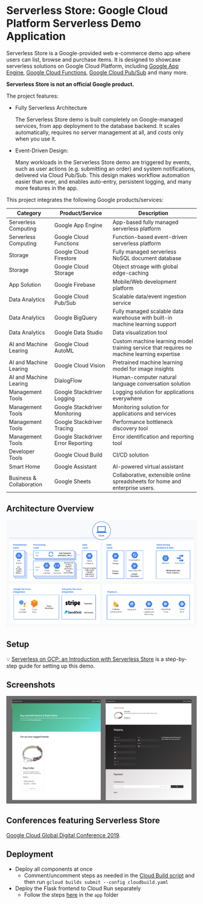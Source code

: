 # Serverless Store: Google Cloud Platform Serverless Demo Application

Serverless Store is a Google-provided web e-commerce demo app where users
can list, browse and purchase items. It is designed to showcase serverless
solutions on Google Cloud Platform, including
[Google App Engine](https://cloud.google.com/appengine/),
[Google Cloud Functions](https://cloud.google.com/functions/),
[Google Cloud Pub/Sub](https://cloud.google.com/pubsub/) and many more.

**Serverless Store is not an official Google product.**

The project features:

- Fully Serverless Architecture

  The Serverless Store demo is built completely on Google-managed
  services, from app deployment to the database backend. It scales
  automatically, requires no server management at all, and costs only when
  you use it.

- Event-Driven Design:

  Many workloads in the Serverless Store demo are triggered by events, such
  as user actions (e.g. submitting an order) and system notifications,
  delivered via Cloud Pub/Sub. This design makes workflow automation easier
  than ever, and enables auto-entry, persistent logging, and many more
  features in the app.

This project integrates the following Google products/services:

| Category                 | Product/Service                    | Description                                                                                |
| ------------------------ | ---------------------------------- | ------------------------------------------------------------------------------------------ |
| Serverless Computing     | Google App Engine                  | App-based fully managed serverless platform                                                |
| Serverless Computing     | Google Cloud Functions             | Function-based event-driven serverless platform                                            |
| Storage                  | Google Cloud Firestore             | Fully managed serverless NoSQL document database                                           |
| Storage                  | Google Cloud Storage               | Object stroage with global edge-caching                                                    |
| App Solution             | Google Firebase                    | Mobile/Web development platform                                                            |
| Data Analytics           | Google Cloud Pub/Sub               | Scalable data/event ingestion service                                                      |
| Data Analytics           | Google BigQuery                    | Fully managed scalable data warehouse with built-in machine learning support               |
| Data Analytics           | Google Data Studio                 | Data visualization tool                                                                    |
| AI and Machine Learing   | Google Cloud AutoML                | Custom machine learning model training service that requires no machine learning expertise |
| AI and Machine Learing   | Google Cloud Vision                | Pretrained machine learning model for image insights                                       |
| AI and Machine Learing   | DialogFlow                         | Human-computer natural language conversation solution                                      |
| Management Tools         | Google Stackdriver Logging         | Logging solution for applications everywhere                                               |
| Management Tools         | Google Stackdriver Monitoring      | Monitoring solution for applications and services                                          |
| Management Tools         | Google Stackdriver Tracing         | Performance bottleneck discovery tool                                                      |
| Management Tools         | Google Stackdriver Error Reporting | Error identification and reporting tool                                                    |
| Developer Tools          | Google Cloud Build                 | CI/CD solution                                                                             |
| Smart Home               | Google Assistant                   | AI-powered virtual assistant                                                               |
| Business & Collaboration | Google Sheets                      | Collaborative, extensible online spreadsheets for home and enterprise users.               |

## Architecture Overview

![Architecture](/docs/architecture.png)

## Setup

💡 [Serverless on GCP: an Introduction with Serverless Store](https://medium.com/@ratrosy/serverless-on-google-cloud-platform-an-introduction-with-serverless-store-demo-41992dec085) is
a step-by-step guide for setting up this demo.

## Screenshots

![Screenshot](/docs/screenshot.png)

## Conferences featuring Serverless Store

[Google Cloud Global Digital Conference 2019](https://cloudonair.withgoogle.com/events/app-dev).

## Deployment

- Deploy all components at once
  - Comment/uncomment steps as needed in the [Cloud Build script](https://github.com/gokcedilek/serverless-store-demo/blob/master/cloudbuild.yaml) and then run `gcloud builds submit --config cloudbuild.yaml`
- Deploy the Flask frontend to Cloud Run separately
  - Follow the steps [here](https://github.com/gokcedilek/serverless-store-demo/blob/master/app/README.md) in the `app` folder
